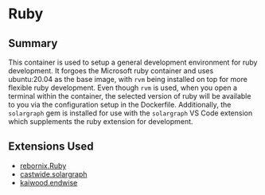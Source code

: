 # Ruby

## Summary

This container is used to setup a general development environment for ruby development. It forgoes the Microsoft ruby container and uses ubuntu:20.04 as the base image, with `rvm` being installed on top for more flexible ruby development. Even though `rvm` is used, when you open a terminal within the container, the selected version of ruby will be available to you via the configuration setup in the Dockerfile. Additionally, the `solargraph` gem is installed for use with the `solargraph` VS Code extension which supplements the ruby extension for development.

## Extensions Used

* [rebornix.Ruby](https://marketplace.visualstudio.com/items?itemName=rebornix.Ruby)
* [castwide.solargraph](https://marketplace.visualstudio.com/items?itemName=castwide.solargraph)
* [kaiwood.endwise](https://marketplace.visualstudio.com/items?itemName=kaiwood.endwise)
